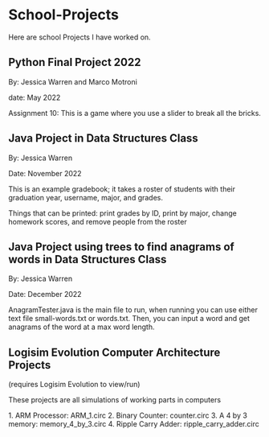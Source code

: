 # School-Projects
Here are school Projects I have worked on.

## Python Final Project 2022
<p>By: Jessica Warren and Marco Motroni</p>
<p>date: May 2022</p>

<p> Assignment 10:
This is a game where you use a slider to break all the bricks.
<p/>


## Java Project in Data Structures Class
<p>By: Jessica Warren<p/>
<p>Date: November 2022 </p>

<p>This is an example gradebook; it takes a roster of students with their graduation year, username, major, and grades.</p>
<p> Things that can be printed: print grades by ID, print by major, change homework scores, and remove people from the roster</p>

## Java Project using trees to find anagrams of words in Data Structures Class
<p> By: Jessica Warren</p>
<p>Date: December 2022</p>

<p>AnagramTester.java is the main file to run, when running you can use either text file small-words.txt or words.txt. Then, you can input a word and get anagrams of the word at a max word length.</p>

## Logisim Evolution Computer Architecture Projects
<p>(requires Logisim Evolution to view/run)<p/>
<p>These projects are all simulations of working parts in computers</p>
1. ARM Processor: ARM_1.circ
2. Binary Counter: counter.circ
3. A 4 by 3 memory: memory_4_by_3.circ
4. Ripple Carry Adder: ripple_carry_adder.circ
